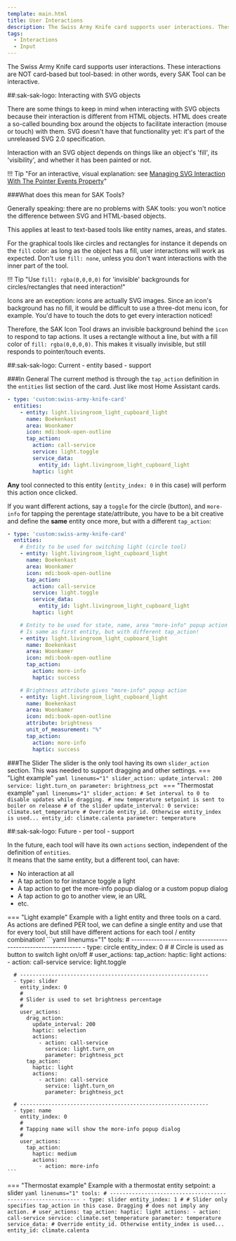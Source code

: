 ```yaml
---
template: main.html
title: User Interactions
description: The Swiss Army Knife card supports user interactions. These interactions are NOT card-based but tool-based: in other words, every SAK Tool can be interactive.
tags:
  - Interactions
  - Input
---
```

<!-- GT/GL -->

The Swiss Army Knife card supports user interactions. These interactions are NOT card-based but tool-based: in other words, every SAK Tool can be interactive.

##:sak-sak-logo: Interacting with SVG objects

There are some things to keep in mind when interacting with SVG objects because their interaction is different from HTML objects. HTML does create a so-called bounding box around the objects to facilitate interaction (mouse or touch) with them. SVG doesn't have that functionality yet: it's part of the unreleased SVG 2.0 specification.

Interaction with an SVG object depends on things like an object's 'fill', its 'visibility', and whether it has been painted or not.

!!! Tip "For an interactive, visual explanation: see [Managing SVG Interaction With The Pointer Events Property](https://www.smashingmagazine.com/2018/05/svg-interaction-pointer-events-property/)"

###What does this mean for SAK Tools?

Generally speaking: there are no problems with SAK tools: you won't notice the difference between SVG and HTML-based objects.

This applies at least to text-based tools like entity names, areas, and states.

For the graphical tools like circles and rectangles for instance it depends on the `fill` color: as long as the object has a fill, user interactions will work as expected. Don't use `fill: none`, unless you don't want interactions with the inner part of the tool.

!!! Tip "Use `fill: rgba(0,0,0,0)` for 'invisible' backgrounds for circles/rectangles that need interaction!"

Icons are an exception: icons are actually SVG images. Since an icon's background has no fill, it would be difficult to use a three-dot menu icon, for example. You'd have to touch the dots to get every interaction noticed!

Therefore, the SAK Icon Tool draws an invisible background behind the `icon` to respond to tap actions. It uses a rectangle without a line, but with a fill color of `fill: rgba(0,0,0,0)`. This makes it visually invisible, but still responds to pointer/touch events.


##:sak-sak-logo: Current - entity based - support

###In General
The current method is through the `tap_action` definition in the `entities` list section of the card. Just like most Home Assistant cards.

```yaml linenums="1" hl_lines="7-12"
- type: 'custom:swiss-army-knife-card'
  entities:
    - entity: light.livingroom_light_cupboard_light
      name: Boekenkast
      area: Woonkamer
      icon: mdi:book-open-outline
      tap_action:
        action: call-service
        service: light.toggle
        service_data:
          entity_id: light.livingroom_light_cupboard_light
        haptic: light
```

**Any** tool connected to this entity (`entity_index: 0` in this case) will perform this action once clicked.

If you want different actions, say a `toggle` for the circle (button), and `more-info` for tapping the perentage state/attribute, you have to be a bit creative and define the **same** entity once more, but with a different `tap_action`:
```yaml linenums="1" hl_lines="7-12 20-22"
- type: 'custom:swiss-army-knife-card'
  entities:
    # Entity to be used for switching light (circle tool)
    - entity: light.livingroom_light_cupboard_light
      name: Boekenkast
      area: Woonkamer
      icon: mdi:book-open-outline
      tap_action:
        action: call-service
        service: light.toggle
        service_data:
          entity_id: light.livingroom_light_cupboard_light
        haptic: light

    # Entity to be used for state, name, area "more-info" popup action
    # Is same as first entity, but with different tap_action!
    - entity: light.livingroom_light_cupboard_light
      name: Boekenkast
      area: Woonkamer
      icon: mdi:book-open-outline
      tap_action:
        action: more-info
        haptic: success

    # Brightness attribute gives "more-info" popup action
    - entity: light.livingroom_light_cupboard_light
      name: Boekenkast
      area: Woonkamer
      icon: mdi:book-open-outline
      attribute: brightness
      unit_of_measurement: "%"
      tap_action:
        action: more-info
        haptic: success
```

###The Slider
The slider is the only tool having its own `slider_action` section. This was needed to support dragging and other settings.
=== "Light example"
    ```yaml linenums="1"
    slider_action:
      update_interval: 200
      service: light.turn_on
      parameter: brightness_pct
    ```
=== "Thermostat example" 
    ```yaml linenums="1"
    slider_action:
      # Set interval to 0 to disable updates while dragging.
      # new temperature setpoint is sent to boiler on release
      # of the slider
      update_interval: 0
      service: climate.set_temperature
      # Override entity_id. Otherwise entity_index is used...
      entity_id: climate.calenta
      parameter: temperature
    ```

##:sak-sak-logo: Future - per tool - support

In the future, each tool will have its own `actions` section, independent of the definition of `entities`. <br>It means that the same entity, but a different tool, can have:

- No interaction at all
- A tap action to for instance toggle a light
- A tap action to get the more-info popup dialog or a custom popup dialog
- A tap action to go to another view, ie an URL
- etc.

=== "Light example"
    Example with a light entity and three tools on a card.
    As actions are defined PER tool, we can define a single entity and use that for every tool, but still have different actions for each tool / entity combination!
    ```yaml linenums="1"
    tools:
      # ------------------------------------------------------------
      - type: circle
        entity_index: 0
        #
        # Circle is used as button to switch light on/off
        #
        user_actions:
          tap_action:
            haptic: light
            actions:
              - action: call-service
                service: light.toggle

      # ------------------------------------------------------------
      - type: slider
        entity_index: 0
        #
        # Slider is used to set brightness percentage
        #
        user_actions:
          drag_action:
            update_interval: 200
            haptic: selection
            actions:
              - action: call-service
                service: light.turn_on
                parameter: brightness_pct
          tap_action:
            haptic: light
            actions:
              - action: call-service
                service: light.turn_on
                parameter: brightness_pct

      # ------------------------------------------------------------
      - type: name
        entity_index: 0
        #
        # Tapping name will show the more-info popup dialog
        #
        user_actions:
          tap_action:
            haptic: medium
            actions:
              - action: more-info
    ```
=== "Thermostat example"
    Example with a thermostat entity setpoint: a slider
    ```yaml linenums="1"
    tools:
      # ------------------------------------------------------------
      - type: slider
        entity_index: 1
        #
        # Slider only specifies tap_action in this case. Dragging
        # does not imply any action.
        #
        user_actions:
          tap_action:
            haptic: light
            actions:
              - action: call-service
                service: climate.set_temperature
                parameter: temperature
                service_data:
                  # Override entity_id. Otherwise entity_index is used...
                  entity_id: climate.calenta
    ```

